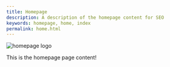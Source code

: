 ```yaml
---
title: Homepage
description: A description of the homepage content for SEO
keywords: homepage, home, index
permalink: home.html
---
```


![homepage logo](https://via.placeholder.com/1500x500.png/000000/FFFFFF?text=Homepage)

This is the homepage page content!
